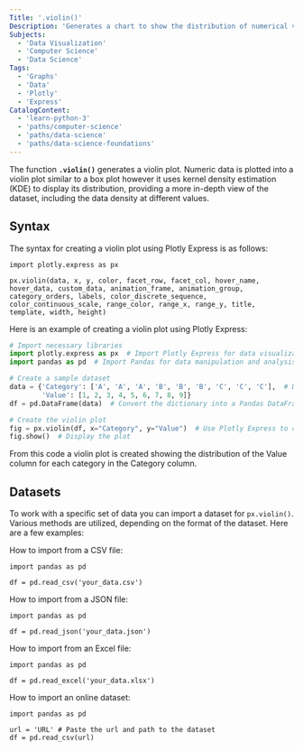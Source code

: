 ```yaml
---
Title: '.violin()'
Description: 'Generates a chart to show the distribution of numerical values.'
Subjects:
  - 'Data Visualization'
  - 'Computer Science'
  - 'Data Science'
Tags:
  - 'Graphs'
  - 'Data'
  - 'Plotly'
  - 'Express'
CatalogContent:
  - 'learn-python-3'
  - 'paths/computer-science'
  - 'paths/data-science'
  - 'paths/data-science-foundations'
---
```


The function **`.violin()`** generates a violin plot. Numeric data is plotted into a violin plot similar to a box plot however it uses kernel density estimation (KDE) to display its distribution, providing a more in-depth view of the dataset, including the data density at different values.

## Syntax

The syntax for creating a violin plot using Plotly Express is as follows:

```pseudo
import plotly.express as px

px.violin(data, x, y, color, facet_row, facet_col, hover_name, hover_data, custom_data, animation_frame, animation_group, category_orders, labels, color_discrete_sequence, color_continuous_scale, range_color, range_x, range_y, title, template, width, height)
```

Here is an example of creating a violin plot using Plotly Express:

```py
# Import necessary libraries
import plotly.express as px  # Import Plotly Express for data visualization
import pandas as pd  # Import Pandas for data manipulation and analysis

# Create a sample dataset
data = {'Category': ['A', 'A', 'A', 'B', 'B', 'B', 'C', 'C', 'C'],  # Define a dictionary with two keys: 'Category' and 'Value'
        'Value': [1, 2, 3, 4, 5, 6, 7, 8, 9]}
df = pd.DataFrame(data)  # Convert the dictionary into a Pandas DataFrame

# Create the violin plot
fig = px.violin(df, x="Category", y="Value")  # Use Plotly Express to create a violin plot with 'Category' on the x-axis and 'Value' on the y-axis
fig.show()  # Display the plot
```

From this code a violin plot is created showing the distribution of the Value column for each category in the Category column.

## Datasets

To work with a specific set of data you can import a dataset for `px.violin()`. Various methods are utilized, depending on the format of the dataset. Here are a few examples:

How to import from a CSV file:

```pseudo
import pandas as pd

df = pd.read_csv('your_data.csv')
```

How to import from a JSON file:

```pseudo
import pandas as pd

df = pd.read_json('your_data.json')
```

How to import from an Excel file:

```pseudo
import pandas as pd

df = pd.read_excel('your_data.xlsx')
```

How to import an online dataset:

```pseudo
import pandas as pd

url = 'URL' # Paste the url and path to the dataset
df = pd.read_csv(url)
```
